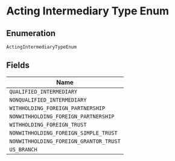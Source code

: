 
# Acting Intermediary Type Enum

## Enumeration

`ActingIntermediaryTypeEnum`

## Fields

| Name |
|  --- |
| `QUALIFIED_INTERMEDIARY` |
| `NONQUALIFIED_INTERMEDIARY` |
| `WITHHOLDING_FOREIGN_PARTNERSHIP` |
| `NONWITHHOLDING_FOREIGN_PARTNERSHIP` |
| `WITHHOLDING_FOREIGN_TRUST` |
| `NONWITHHOLDING_FOREIGN_SIMPLE_TRUST` |
| `NONWITHHOLDING_FOREIGN_GRANTOR_TRUST` |
| `US_BRANCH` |

